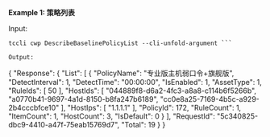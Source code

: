 **Example 1: 策略列表**



Input: 

```
tccli cwp DescribeBaselinePolicyList --cli-unfold-argument ```

Output: 
```
{
    "Response": {
        "List": [
            {
                "PolicyName": "专业版主机弱口令+旗舰版",
                "DetectInterval": 1,
                "DetectTime": "00:00:00",
                "IsEnabled": 1,
                "AssetType": 1,
                "RuleIds": [
                    50
                ],
                "HostIds": [
                    "044889f8-d6a2-4fc3-a8a8-c114b6f5266b",
                    "a0770b41-9697-4a1d-8150-b8fa247b6189",
                    "cc0e8a25-7169-4b5c-a929-2b4cccbfce10"
                ],
                "HostIps": [
                    "1.1.1.1"
                ],
                "PolicyId": 172,
                "RuleCount": 1,
                "ItemCount": 1,
                "HostCount": 3,
                "IsDefault": 0
            }
        ],
        "RequestId": "5c340825-dbc9-4410-a47f-75eab15769d7",
        "Total": 19
    }
}
```

